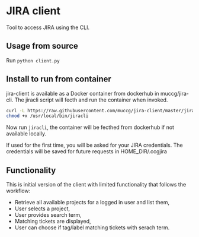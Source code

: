 # JIRA client

Tool to access JIRA using the CLI.

## Usage from source

Run `python client.py`

## Install to run from container
jira-client is available as a Docker container from dockerhub in muccg/jira-cli. 
The jiracli script will fecth and run the container when invoked.

``` sh
curl -L https://raw.githubusercontent.com/muccg/jira-client/master/jiracli > /usr/local/bin/jiracli
chmod +x /usr/local/bin/jiracli
```
Now run `jiracli`, the container will be fecthed from dockerhub if not available locally.

If used for the first time, you will be asked for your JIRA credentials. The credentials will be saved for future requests in HOME_DIR/.ccgjira

## Functionality
This is initial version of the client with limited functionality that follows the workflow:
* Retrieve all available projects for a logged in user and list them,
* User selects a project,
* User provides search term,
* Matching tickets are displayed,
* User can choose if tag/label matching tickets with serach term.

